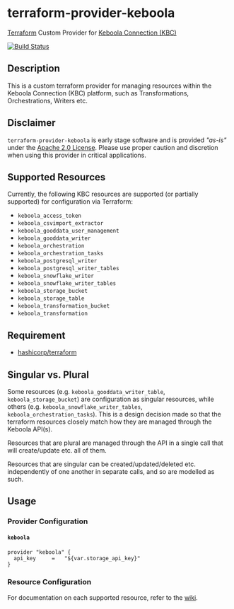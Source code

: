# terraform-provider-keboola

[Terraform](https://www.terraform.io) Custom Provider for [Keboola Connection (KBC)](https://www.keboola.com)

[![Build Status](https://travis-ci.org/plmwong/terraform-provider-keboola.svg?branch=master)](https://travis-ci.org/plmwong/terraform-provider-keboola)

## Description

This is a custom terraform provider for managing resources within the Keboola Connection (KBC) platform, such as Transformations, Orchestrations, Writers etc.

## Disclaimer
`terraform-provider-keboola` is early stage software and is provided *"as-is"* under the [Apache 2.0 License](https://www.apache.org/licenses/LICENSE-2.0). Please use proper caution and discretion when using this provider in critical applications.

## Supported Resources

Currently, the following KBC resources are supported (or partially supported) for configuration via Terraform:

* `keboola_access_token`
* `keboola_csvimport_extractor`
* `keboola_gooddata_user_management`
* `keboola_gooddata_writer`
* `keboola_orchestration`
* `keboola_orchestration_tasks`
* `keboola_postgresql_writer`
* `keboola_postgresql_writer_tables`
* `keboola_snowflake_writer`
* `keboola_snowflake_writer_tables`
* `keboola_storage_bucket`
* `keboola_storage_table`
* `keboola_transformation_bucket`
* `keboola_transformation`

## Requirement

* [hashicorp/terraform](https://github.com/hashicorp/terraform)


## Singular vs. Plural

Some resources (e.g. `keboola_gooddata_writer_table`, `keboola_storage_bucket`) are configuration as singular resources, while others (e.g. `keboola_snowflake_writer_tables`, `keboola_orchestration_tasks`). This is a design decision made so
that the terraform resources closely match how they are managed through the Keboola API(s).

Resources that are plural are managed through the API in a single call that will create/update etc. all of them.

Resources that are singular can be created/updated/deleted etc. independently of one another in separate calls, and so are modelled as such.

## Usage

### Provider Configuration

#### `keboola`

```
provider "keboola" {
  api_key     =   "${var.storage_api_key}"
}
```

### Resource Configuration

For documentation on each supported resource, refer to the [wiki](https://github.com/plmwong/terraform-provider-keboola/wiki).
